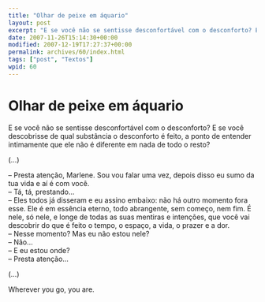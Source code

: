 ```yaml
---
title: "Olhar de peixe em áquario"
layout: post
excerpt: "E se você não se sentisse desconfortável com o desconforto? E se você descobrisse de qual substância o desconforto é feito, a ponto de entender intimamente que ele não é diferente em nada de todo o resto? (…) – Presta atenção, Marlene. Sou vou falar uma vez, depois disso eu sumo da tua vida e […]"
date: 2007-11-26T15:14:30+00:00
modified: 2007-12-19T17:27:37+00:00
permalink: archives/60/index.html
tags: ["post", "Textos"]
wpid: 60
---
```


# Olhar de peixe em áquario

E se você não se sentisse desconfortável com o desconforto? E se você descobrisse de qual substância o desconforto é feito, a ponto de entender intimamente que ele não é diferente em nada de todo o resto?

(…)

– Presta atenção, Marlene. Sou vou falar uma vez, depois disso eu sumo da tua vida e aí é com você.  
– Tá, tá, prestando…  
– Eles todos já disseram e eu assino embaixo: não há outro momento fora esse. Ele é em essência eterno, todo abrangente, sem começo, nem fim. É nele, só nele, e longe de todas as suas mentiras e intenções, que você vai descobrir do que é feito o tempo, o espaço, a vida, o prazer e a dor.  
– Nesse momento? Mas eu não estou nele?  
– Não…  
– E eu estou onde?  
– Presta atenção…

(…)

Wherever you go, you are.